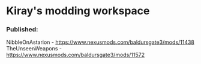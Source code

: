 # Kiray's modding workspace
### Published:
NibbleOnAstarion - https://www.nexusmods.com/baldursgate3/mods/11438
TheUnseenWeapons - https://www.nexusmods.com/baldursgate3/mods/11572
